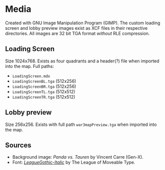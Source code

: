 # Media

Created with GNU Image Manipulation Program (GIMP). The custom loading screen and lobby preview images exist as XCF files in their respective directories. All images are 32 bit TGA format _without_ RLE compression.

## Loading Screen

Size 1024x768. Exists as four quadrants and a header(?) file when imported into the map. Full paths:

- `LoadingScreen.mdx`
- `LoadingScreenBL.tga` (512x256)
- `LoadingScreenBR.tga` (512x256)
- `LoadingScreenTL.tga` (512x512)
- `LoadingScreenTR.tga` (512x512)

## Lobby preview

Size 256x256. Exists with full path `war3mapPreview.tga` when imported into the map.

## Sources

- Background image: _Panda vs. Tauren_ by Vincent Carre (Gen-X).
- Font: [_LeagueGothic-Italic_](https://www.ffonts.net/LeagueGothic-Italic.font) by The League of Moveable Type.
